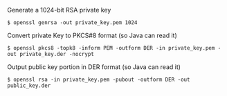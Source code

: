 Generate a 1024-bit RSA private key

`$ openssl genrsa -out private_key.pem 1024`

Convert private Key to PKCS#8 format (so Java can read it)

`$ openssl pkcs8 -topk8 -inform PEM -outform DER -in private_key.pem -out private_key.der -nocrypt`

Output public key portion in DER format (so Java can read it)

`$ openssl rsa -in private_key.pem -pubout -outform DER -out public_key.der`

